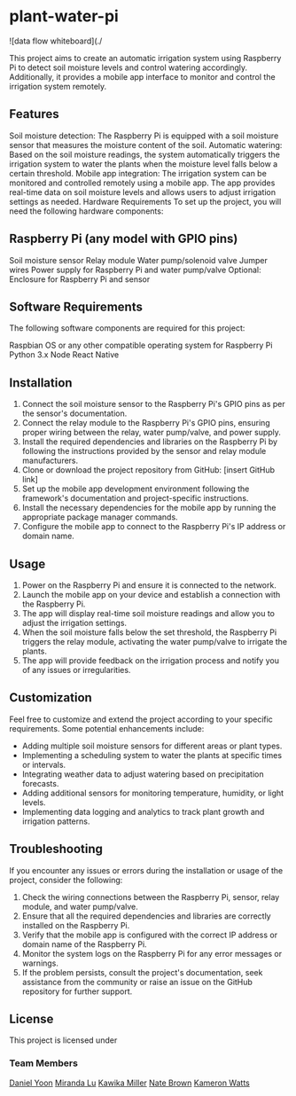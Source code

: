 # plant-water-pi

![data flow whiteboard](./

This project aims to create an automatic irrigation system using Raspberry Pi to detect soil moisture levels and control watering accordingly. Additionally, it provides a mobile app interface to monitor and control the irrigation system remotely.

## Features
Soil moisture detection: The Raspberry Pi is equipped with a soil moisture sensor that measures the moisture content of the soil.
Automatic watering: Based on the soil moisture readings, the system automatically triggers the irrigation system to water the plants when the moisture level falls below a certain threshold.
Mobile app integration: The irrigation system can be monitored and controlled remotely using a mobile app. The app provides real-time data on soil moisture levels and allows users to adjust irrigation settings as needed.
Hardware Requirements
To set up the project, you will need the following hardware components:

## Raspberry Pi (any model with GPIO pins)
Soil moisture sensor
Relay module
Water pump/solenoid valve
Jumper wires
Power supply for Raspberry Pi and water pump/valve
Optional: Enclosure for Raspberry Pi and sensor

## Software Requirements
The following software components are required for this project:

Raspbian OS or any other compatible operating system for Raspberry Pi
Python 3.x
Node
React Native

## Installation

1. Connect the soil moisture sensor to the Raspberry Pi's GPIO pins as per the sensor's documentation.
2. Connect the relay module to the Raspberry Pi's GPIO pins, ensuring proper wiring between the relay, water pump/valve, and power supply.
3. Install the required dependencies and libraries on the Raspberry Pi by following the instructions provided by the sensor and relay module manufacturers.
4. Clone or download the project repository from GitHub: [insert GitHub link]
5. Set up the mobile app development environment following the framework's documentation and project-specific instructions.
6. Install the necessary dependencies for the mobile app by running the appropriate package manager commands.
7. Configure the mobile app to connect to the Raspberry Pi's IP address or domain name.

## Usage

1. Power on the Raspberry Pi and ensure it is connected to the network.
2. Launch the mobile app on your device and establish a connection with the Raspberry Pi.
3. The app will display real-time soil moisture readings and allow you to adjust the irrigation settings.
4. When the soil moisture falls below the set threshold, the Raspberry Pi triggers the relay module, activating the water pump/valve to irrigate the plants.
5. The app will provide feedback on the irrigation process and notify you of any issues or irregularities.

## Customization

Feel free to customize and extend the project according to your specific requirements. Some potential enhancements include:

- Adding multiple soil moisture sensors for different areas or plant types.
- Implementing a scheduling system to water the plants at specific times or intervals.
- Integrating weather data to adjust watering based on precipitation forecasts.
- Adding additional sensors for monitoring temperature, humidity, or light levels.
- Implementing data logging and analytics to track plant growth and irrigation patterns.

## Troubleshooting

If you encounter any issues or errors during the installation or usage of the project, consider the following:

1. Check the wiring connections between the Raspberry Pi, sensor, relay module, and water pump/valve.
2. Ensure that all the required dependencies and libraries are correctly installed on the Raspberry Pi.
3. Verify that the mobile app is configured with the correct IP address or domain name of the Raspberry Pi.
4. Monitor the system logs on the Raspberry Pi for any error messages or warnings.
5. If the problem persists, consult the project's documentation, seek assistance from the community or raise an issue on the GitHub repository for further support.

## License
This project is licensed under

### Team Members

[Daniel Yoon](https://www.linkedin.com/in/dansyoon/)
[Miranda Lu](https://www.linkedin.com/in/mirandalu2022/)
[Kawika Miller](https://www.linkedin.com/in/kawikamiller/)
[Nate Brown](https://www.linkedin.com/in/nate-brown-dev/)
[Kameron Watts](https://www.linkedin.com/in/kamwatts/)

